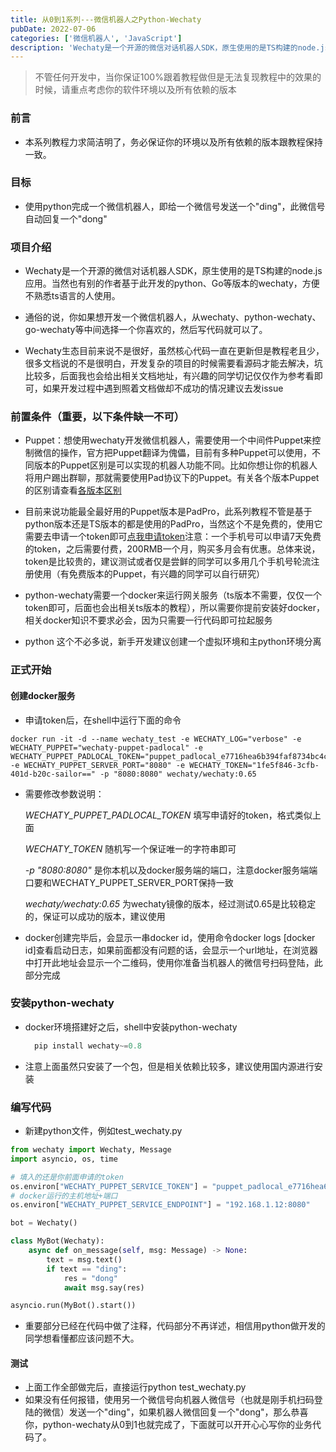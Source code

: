 ```yaml
---
title: 从0到1系列---微信机器人之Python-Wechaty
pubDate: 2022-07-06
categories: ['微信机器人', 'JavaScript']
description: 'Wechaty是一个开源的微信对话机器人SDK，原生使用的是TS构建的node.js应用。当然也有别的作者基于此开发的python、Go等版本的wechaty，方便不熟悉ts语言的人使用。'
---
```


>不管任何开发中，当你保证100%跟着教程做但是无法复现教程中的效果的时候，请重点考虑你的软件环境以及所有依赖的版本

### 前言
- 本系列教程力求简洁明了，务必保证你的环境以及所有依赖的版本跟教程保持一致。

### 目标
- 使用python完成一个微信机器人，即给一个微信号发送一个"ding"，此微信号自动回复一个"dong"

### 项目介绍
- Wechaty是一个开源的微信对话机器人SDK，原生使用的是TS构建的node.js应用。当然也有别的作者基于此开发的python、Go等版本的wechaty，方便不熟悉ts语言的人使用。  

- 通俗的说，你如果想开发一个微信机器人，从wechaty、python-wechaty、go-wechaty等中间选择一个你喜欢的，然后写代码就可以了。  
  
- Wechaty生态目前来说不是很好，虽然核心代码一直在更新但是教程老且少，很多文档说的不是很明白，开发复杂的项目的时候需要看源码才能去解决，坑比较多，后面我也会给出相关文档地址，有兴趣的同学切记仅仅作为参考看即可，如果开发过程中遇到照着文档做却不成功的情况建议去发issue

### 前置条件（重要，以下条件缺一不可）
- Puppet：想使用wechaty开发微信机器人，需要使用一个中间件Puppet来控制微信的操作，官方把Puppet翻译为傀儡，目前有多种Puppet可以使用，不同版本的Puppet区别是可以实现的机器人功能不同。比如你想让你的机器人将用户踢出群聊，那就需要使用Pad协议下的Puppet。有关各个版本Puppet的区别请查看[各版本区别](https://wechaty.gitbook.io/wechaty/v/zh/puppet#puppet-compatibility)
- 目前来说功能最全最好用的Puppet版本是PadPro，此系列教程不管是基于python版本还是TS版本的都是使用的PadPro，当然这个不是免费的，使用它需要去申请一个token即可[点我申请token](http://pad-local.com/#/login)注意：一个手机号可以申请7天免费的token，之后需要付费，200RMB一个月，购买多月会有优惠。总体来说，token是比较贵的，建议测试或者仅是尝鲜的同学可以多用几个手机号轮流注册使用（有免费版本的Puppet，有兴趣的同学可以自行研究）

- python-wechaty需要一个docker来运行网关服务（ts版本不需要，仅仅一个token即可，后面也会出相关ts版本的教程），所以需要你提前安装好docker，相关docker知识不要求必会，因为只需要一行代码即可拉起服务
- python 这个不必多说，新手开发建议创建一个虚拟环境和主python环境分离

### 正式开始
#### 创建docker服务
- 申请token后，在shell中运行下面的命令
```docker
docker run -it -d --name wechaty_test -e WECHATY_LOG="verbose" -e WECHATY_PUPPET="wechaty-puppet-padlocal" -e WECHATY_PUPPET_PADLOCAL_TOKEN="puppet_padlocal_e7716hea6b394faf8734bc4c531c1521" -e WECHATY_PUPPET_SERVER_PORT="8080" -e WECHATY_TOKEN="1fe5f846-3cfb-401d-b20c-sailor==" -p "8080:8080" wechaty/wechaty:0.65
```
- 需要修改参数说明：  
  
  *WECHATY_PUPPET_PADLOCAL_TOKEN* 填写申请好的token，格式类似上面

  *WECHATY_TOKEN* 随机写一个保证唯一的字符串即可  

  *-p "8080:8080"* 是你本机以及docker服务端的端口，注意docker服务端端口要和WECHATY_PUPPET_SERVER_PORT保持一致  

  *wechaty/wechaty:0.65* 为wechaty镜像的版本，经过测试0.65是比较稳定的，保证可以成功的版本，建议使用

- docker创建完毕后，会显示一串docker id，使用命令docker logs [docker id]查看启动日志，如果前面都没有问题的话，会显示一个url地址，在浏览器中打开此地址会显示一个二维码，使用你准备当机器人的微信号扫码登陆，此部分完成

### 安装python-wechaty
- docker环境搭建好之后，shell中安装python-wechaty
  ```python
    pip install wechaty~=0.8
  ```
- 注意上面虽然只安装了一个包，但是相关依赖比较多，建议使用国内源进行安装

### 编写代码
- 新建python文件，例如test_wechaty.py
```python
from wechaty import Wechaty, Message
import asyncio, os, time

# 填入的还是你前面申请的token
os.environ["WECHATY_PUPPET_SERVICE_TOKEN"] = "puppet_padlocal_e7716hea6b394faf8734bc4c531c1521"
# docker运行的主机地址+端口
os.environ["WECHATY_PUPPET_SERVICE_ENDPOINT"] = "192.168.1.12:8080"

bot = Wechaty()

class MyBot(Wechaty):
    async def on_message(self, msg: Message) -> None:
        text = msg.text()
        if text == "ding":
            res = "dong"
            await msg.say(res)

asyncio.run(MyBot().start())
  ```
- 重要部分已经在代码中做了注释，代码部分不再详述，相信用python做开发的同学想看懂都应该问题不大。
#### 测试
- 上面工作全部做完后，直接运行python test_wechaty.py
- 如果没有任何报错，使用另一个微信号向机器人微信号（也就是刚手机扫码登陆的微信）发送一个"ding"，如果机器人微信回复一个"dong"，那么恭喜你，python-wechaty从0到1也就完成了，下面就可以开开心心写你的业务代码了。